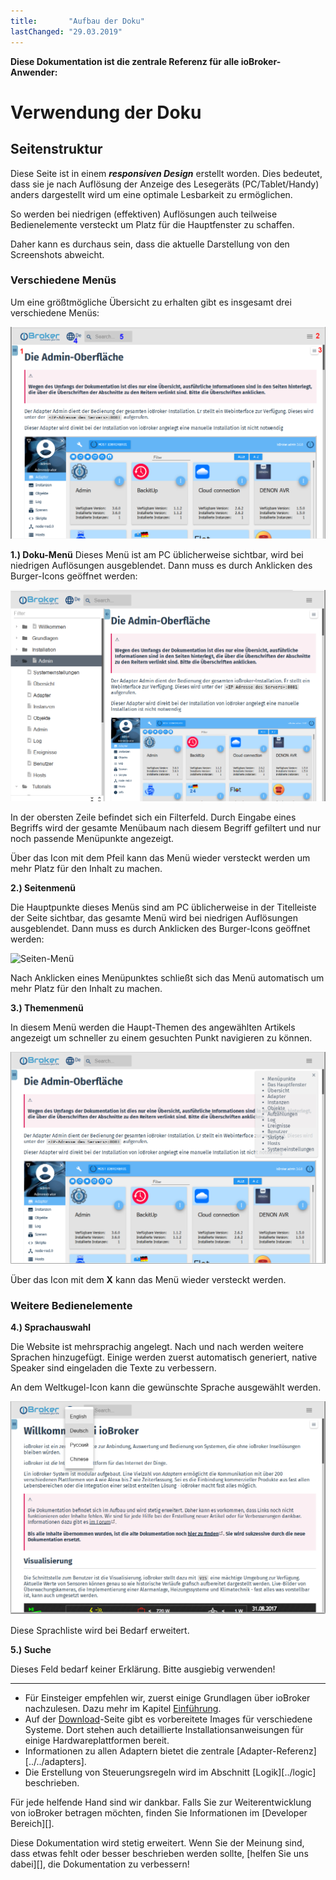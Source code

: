 ```yaml
---
title:       "Aufbau der Doku"
lastChanged: "29.03.2019"
---
```


**Diese Dokumentation ist die zentrale Referenz für alle ioBroker-Anwender:**

# Verwendung der Doku

## Seitenstruktur
Diese Seite ist in einem ***responsiven Design*** erstellt worden. Dies bedeutet, dass sie je nach
Auflösung der Anzeige des Lesegeräts (PC/Tablet/Handy) anders dargestellt wird um eine optimale
Lesbarkeit zu ermöglichen.

So werden bei niedrigen (effektiven) Auflösungen auch teilweise Bedienelemente versteckt um
Platz für die Hauptfenster zu schaffen.

Daher kann es durchaus sein, dass die aktuelle Darstellung von den Screenshots abweicht.

### Verschiedene Menüs
Um eine größtmögliche Übersicht zu erhalten gibt es insgesamt drei verschiedene Menüs:

![Seiten-Menüs](media/Seite_numbers.png)


**1.) Doku-Menü**
Dieses Menü ist am PC üblicherweise sichtbar, wird bei niedrigen Auflösungen 
ausgeblendet. Dann  muss es durch Anklicken des Burger-Icons geöffnet werden:

![Doku-Menü](media/Dokumenu.png)

In der obersten Zeile befindet sich ein Filterfeld. Durch Eingabe eines Begriffs wird der 
gesamte Menübaum nach diesem Begriff gefiltert und nur noch passende Menüpunkte 
angezeigt.

Über das Icon mit dem Pfeil kann das Menü wieder versteckt werden um mehr Platz 
für den Inhalt zu machen.

**2.) Seitenmenü**

Die Hauptpunkte dieses Menüs sind am PC üblicherweise in der Titelleiste der Seite sichtbar, 
das gesamte Menü wird bei niedrigen Auflösungen ausgeblendet. Dann  muss es durch 
Anklicken des Burger-Icons geöffnet werden:

![Seiten-Menü](media/Seitenmenu.png)

Nach Anklicken eines Menüpunktes schließt sich das Menü automatisch um mehr Platz 
für den Inhalt zu machen.

**3.) Themenmenü**

In diesem Menü werden die Haupt-Themen des angewählten Artikels angezeigt um
schneller zu einem gesuchten Punkt navigieren zu können.

![Themen-Menü](media/Themenmenu.png)

Über das Icon mit dem **X** kann das Menü wieder versteckt werden.

### Weitere Bedienelemente
**4.) Sprachauswahl**

Die Website ist mehrsprachig angelegt. Nach und nach werden weitere Sprachen hinzugefügt.
Einige werden zuerst automatisch generiert, native Speaker sind eingeladen die Texte zu verbessern.

An dem Weltkugel-Icon kann die gewünschte Sprache ausgewählt werden.

![Sprachauswahl](media/Languages.png)

Diese Sprachliste wird bei Bedarf erweitert.


**5.) Suche**

Dieses Feld bedarf keiner Erklärung. Bitte ausgiebig verwenden!

---


* Für Einsteiger empfehlen wir, zuerst einige Grundlagen über ioBroker nachzulesen. 
Dazu mehr im Kapitel [Einführung](#Einführung).
* Auf der [Download](../../download)-Seite gibt es vorbereitete Images für verschiedene Systeme. 
Dort stehen auch detaillierte Installationsanweisungen für einige Hardwareplattformen bereit.
* Informationen zu allen Adaptern bietet die zentrale [Adapter-Referenz][../../adapters].
* Die Erstellung von Steuerungsregeln wird im Abschnitt [Logik][../logic] beschrieben.

Für jede helfende Hand sind wir dankbar. Falls Sie zur Weiterentwicklung von ioBroker betragen möchten, finden Sie Informationen im [Developer Bereich][].

Diese Dokumentation wird stetig erweitert. Wenn Sie der Meinung sind, dass etwas fehlt oder besser beschrieben werden sollte, [helfen Sie uns dabei][], die Dokumentation zu verbessern!




